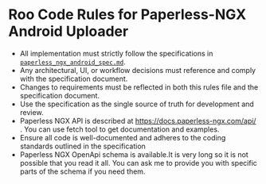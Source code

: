 # Roo Code Rules for Paperless-NGX Android Uploader

- All implementation must strictly follow the specifications in [`paperless_ngx_android_spec.md`](.roo\rules\02-paperless_ngx_uploader_spec).
- Any architectural, UI, or workflow decisions must reference and comply with the specification document.
- Changes to requirements must be reflected in both this rules file and the specification document.
- Use the specification as the single source of truth for development and review.
- Paperless NGX API is described at <https://docs.paperless-ngx.com/api/> . You can use fetch tool to get documentation and examples.
- Ensure all code is well-documented and adheres to the coding standards outlined in the specification
- Paperless NGX OpenApi schema is available.It is very long so it is not possible that you read it all. You can ask me to provide you with specific parts of the schema if you need them.
